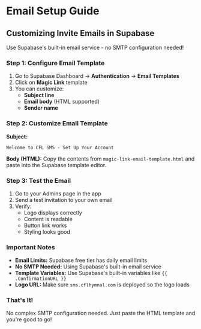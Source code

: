 # Email Setup Guide

## Customizing Invite Emails in Supabase

Use Supabase's built-in email service - no SMTP configuration needed!

### Step 1: Configure Email Template

1. Go to Supabase Dashboard → **Authentication** → **Email Templates**
2. Click on **Magic Link** template
3. You can customize:
   - **Subject line**
   - **Email body** (HTML supported)
   - **Sender name**

### Step 2: Customize Email Template

**Subject:**
```
Welcome to CFL SMS - Set Up Your Account
```

**Body (HTML):**
Copy the contents from `magic-link-email-template.html` and paste into the Supabase template editor.

### Step 3: Test the Email

1. Go to your Admins page in the app
2. Send a test invitation to your own email
3. Verify:
   - Logo displays correctly
   - Content is readable
   - Button link works
   - Styling looks good

### Important Notes

- **Email Limits:** Supabase free tier has daily email limits
- **No SMTP Needed:** Using Supabase's built-in email service
- **Template Variables:** Use Supabase's built-in variables like `{{ .ConfirmationURL }}`
- **Logo URL:** Make sure `sms.cflhymnal.com` is deployed so the logo loads

### That's It!

No complex SMTP configuration needed. Just paste the HTML template and you're good to go!
